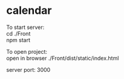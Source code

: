 # calendar

To start server: </br>
  cd ./Front </br>
  npm start </br>

To open project: </br>
  open in browser ./Front/dist/static/index.html

server port: 3000
